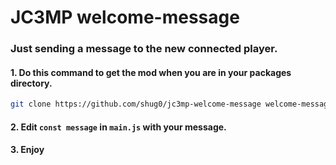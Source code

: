 # JC3MP welcome-message
### Just sending a message to the new connected player.

#### 1. Do this command to get the mod when you are in your packages directory.
```bash
git clone https://github.com/shug0/jc3mp-welcome-message welcome-message
```
#### 2. Edit `const message` in `main.js` with your message.
#### 3. Enjoy

